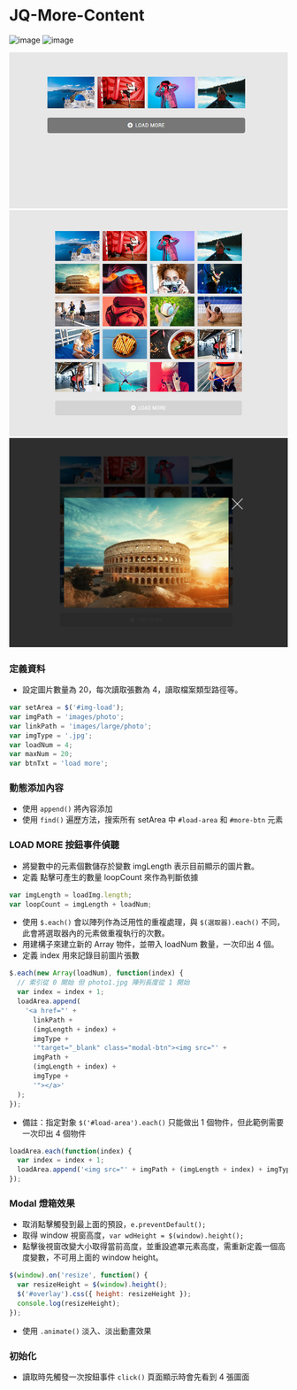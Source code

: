 # JQ-More-Content

![image](https://img.shields.io/badge/Jquery-exercise-brightgreen.svg)
![image](https://img.shields.io/badge/SASS-exercise-ff69b4.svg)

![images](https://github.com/jedchang/JQ-MoreContent/blob/master/preview-1.jpg)
![images](https://github.com/jedchang/JQ-MoreContent/blob/master/preview-2.jpg)
![images](https://github.com/jedchang/JQ-MoreContent/blob/master/preview-3.jpg)

### 定義資料

- 設定圖片數量為 20，每次讀取張數為 4，讀取檔案類型路徑等。

```javascript
var setArea = $('#img-load');
var imgPath = 'images/photo';
var linkPath = 'images/large/photo';
var imgType = '.jpg';
var loadNum = 4;
var maxNum = 20;
var btnTxt = 'load more';
```

### 動態添加內容

- 使用 `append()` 將內容添加
- 使用 `find()` 遍歷方法，搜索所有 setArea 中 `#load-area` 和 `#more-btn` 元素

### LOAD MORE 按鈕事件偵聽

- 將變數中的元素個數儲存於變數 imgLength 表示目前顯示的圖片數。
- 定義 點擊可產生的數量 loopCount 來作為判斷依據

```javascript
var imgLength = loadImg.length;
var loopCount = imgLength + loadNum;
```

- 使用 `$.each()` 會以陣列作為泛用性的重複處理，與 `$(選取器).each()` 不同，此會將選取器內的元素做重複執行的次數。
- 用建構子來建立新的 Array 物件，並帶入 loadNum 數量，一次印出 4 個。
- 定義 index 用來記錄目前圖片張數

```javascript
$.each(new Array(loadNum), function(index) {
  // 索引從 0 開始 但 photo1.jpg 陣列長度從 1 開始
  var index = index + 1;
  loadArea.append(
    '<a href="' +
      linkPath +
      (imgLength + index) +
      imgType +
      '"target="_blank" class="modal-btn"><img src="' +
      imgPath +
      (imgLength + index) +
      imgType +
      '"></a>'
  );
});
```

- 備註：指定對象 `$('#load-area').each()` 只能做出 1 個物件，但此範例需要一次印出 4 個物件

```javascript
loadArea.each(function(index) {
  var index = index + 1;
  loadArea.append('<img src="' + imgPath + (imgLength + index) + imgType + '">');
});
```

### Modal 燈箱效果

- 取消點擊觸發到最上面的預設，`e.preventDefault();`
- 取得 window 視窗高度，`var wdHeight = $(window).height();`
- 點擊後視窗改變大小取得當前高度，並重設遮罩元素高度，需重新定義一個高度變數，不可用上面的 window height。

```javascript
$(window).on('resize', function() {
  var resizeHeight = $(window).height();
  $('#overlay').css({ height: resizeHeight });
  console.log(resizeHeight);
});
```

- 使用 `.animate()` 淡入、淡出動畫效果

### 初始化

- 讀取時先觸發一次按鈕事件 `click()` 頁面顯示時會先看到 4 張圖面
